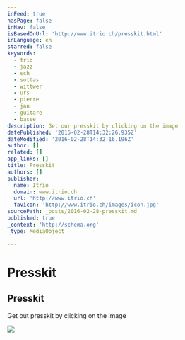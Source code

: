 ```yaml
---
inFeed: true
hasPage: false
inNav: false
isBasedOnUrl: 'http://www.itrio.ch/presskit.html'
inLanguage: en
starred: false
keywords:
  - trio
  - jazz
  - sch
  - sottas
  - wittwer
  - urs
  - pierre
  - jan
  - guitare
  - basse
description: Get our presskit by clicking on the image
datePublished: '2016-02-28T14:32:26.935Z'
dateModified: '2016-02-28T14:32:16.196Z'
author: []
related: []
app_links: []
title: Presskit
authors: []
publisher:
  name: Itrio
  domain: www.itrio.ch
  url: 'http://www.itrio.ch'
  favicon: 'http://www.itrio.ch/images/icon.jpg'
sourcePath: _posts/2016-02-28-presskit.md
published: true
_context: 'http://schema.org'
_type: MediaObject

---
```

# Presskit

<article style=""><h1>Presskit</h1><p>Get out presskit by clicking on the image</p><img src="https://s3-us-west-2.amazonaws.com/the-grid-img/p/9d0561a3346c4211f368a823afb6c1afdbfa3b44.jpg" /></article>